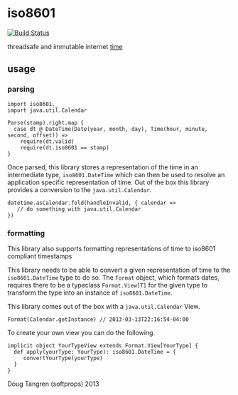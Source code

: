 # iso8601

[![Build Status](https://travis-ci.org/softprops/iso8601.png?branch=master)](https://travis-ci.org/softprops/iso8601)

threadsafe and immutable internet [time](http://tools.ietf.org/html/rfc3339)

## usage

### parsing

    import iso8601._
    import java.util.Calendar
    
    Parse(stamp).right.map {
      case dt @ DateTime(Date(year, month, day), Time(hour, minute, second, offset)) =>
        require(dt.valid)
        require(dt.iso8601 == stamp)
    }


Once parsed, this library stores a representation of the time in an
intermediate type, `iso8601.DateTime` which can then be used to resolve an application specific
representation of time. Out of the box this library provides a conversion to 
the `java.util.Calendar`.

    datetime.asCalendar.fold(handleInvalid, { calendar =>
       // do something with java.util.Calendar
    })

### formatting

This library also supports formatting representations of time to iso8601 compliant timestamps

This library needs to be able to convert a given representation of time
to the `iso8601.DateTime` type to do so. The `Format` object, which formats dates, requires there to be a typeclass `Format.View[T]` for the given type to transform the type into an instance of `iso8601.DateTime`.

This library comes out of the box with a `java.util.Calendar` View.

    Format(Calendar.getInstance) // 2013-03-13T22:16:54-04:00

To create your own view you can do the following.

    implicit object YourTypeView extends Format.View[YourType] {
      def apply(yourType: YourType): iso8601.DateTime = {
         convertYourType(yourType)
      }
    }


Doug Tangren (softprops) 2013
